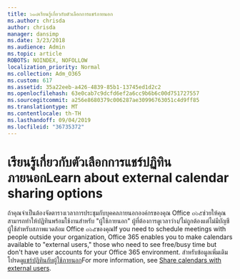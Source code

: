 ```yaml
---
title: ๖๑๗เรียนรู้เกี่ยวกับตัวเลือกการแชร์ภายนอก
ms.author: chrisda
author: chrisda
manager: dansimp
ms.date: 3/23/2018
ms.audience: Admin
ms.topic: article
ROBOTS: NOINDEX, NOFOLLOW
localization_priority: Normal
ms.collection: Adm_O365
ms.custom: 617
ms.assetid: 35a22eeb-a426-4839-85b1-13745ed1d2c2
ms.openlocfilehash: 63e0cab7c9dcfd6ef2a6cc9b6b6c00d751727557
ms.sourcegitcommit: a256e8680379c006287ae30996763051c4d9ff85
ms.translationtype: MT
ms.contentlocale: th-TH
ms.lasthandoff: 09/04/2019
ms.locfileid: "36735372"
---
```

# <a name="learn-about-external-calendar-sharing-options"></a><span data-ttu-id="7b801-102">เรียนรู้เกี่ยวกับตัวเลือกการแชร์ปฏิทินภายนอก</span><span class="sxs-lookup"><span data-stu-id="7b801-102">Learn about external calendar sharing options</span></span>

<span data-ttu-id="7b801-103">ถ้าคุณจำเป็นต้องจัดตารางเวลาการประชุมกับบุคคลภายนอกองค์กรของคุณ Office ๓๖๕ช่วยให้คุณสามารถทำให้ปฏิทินพร้อมใช้งานสำหรับ "ผู้ใช้ภายนอก" ผู้ที่ต้องการดูเวลาว่าง/ไม่ถูกต้องแต่ไม่มีบัญชีผู้ใช้สำหรับสภาพแวดล้อม Office ๓๖๕ของคุณ</span><span class="sxs-lookup"><span data-stu-id="7b801-103">If you need to schedule meetings with people outside your organization, Office 365 enables you to make calendars available to "external users," those who need to see free/busy time but don't have user accounts for your Office 365 environment.</span></span> <span data-ttu-id="7b801-104">สำหรับข้อมูลเพิ่มเติมโปรดดู[แชร์ปฏิทินกับผู้ใช้ภายนอก](https://docs.microsoft.com/office365/admin/manage/share-calendars-with-external-users)</span><span class="sxs-lookup"><span data-stu-id="7b801-104">For more information, see [Share calendars with external users](https://docs.microsoft.com/office365/admin/manage/share-calendars-with-external-users).</span></span>
